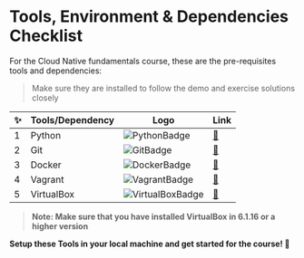 # Tools, Environment & Dependencies Checklist
For the Cloud Native fundamentals course, these are the pre-requisites tools and dependencies:

> Make sure they are installed to follow the demo and exercise solutions closely

✨ | Tools/Dependency| Logo | Link
--- | --- | --- | ---
1 | Python | ![PythonBadge](https://img.shields.io/badge/Python-3776AB?style=for-the-badge&logo=python&logoColor=white) | [🔗](https://www.python.org/downloads/)
2 | Git | ![GitBadge](https://img.shields.io/badge/Git-F05032?style=for-the-badge&logo=git&logoColor=white) | [🔗](https://git-scm.com/downloads)
3 | Docker | ![DockerBadge](https://img.shields.io/badge/Docker-2CA5E0?style=for-the-badge&logo=docker&logoColor=white) | [🔗](https://docs.docker.com/get-docker/)
4 | Vagrant | ![VagrantBadge](https://img.shields.io/badge/Vagrant-orange?style=for-the-badge&logo=vagrant) | [🔗](https://www.vagrantup.com/downloads)
5 | VirtualBox | ![VirtualBoxBadge](https://img.shields.io/badge/VirtualBox-blue?style=for-the-badge&logo=virtualbox) | [🔗](https://www.virtualbox.org/wiki/Downloads)

> **Note: Make sure that you have installed VirtualBox in 6.1.16 or a higher version**

**Setup these Tools in your local machine and get started for the course! 🎉**
